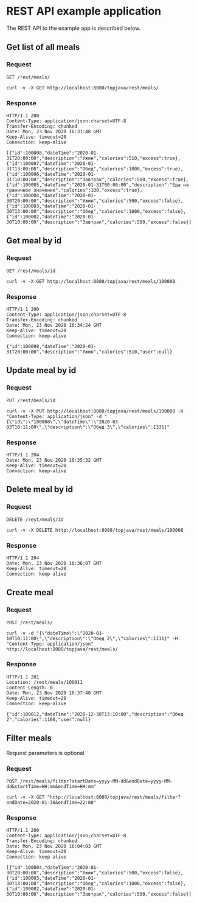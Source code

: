 # REST API example application

The REST API to the example app is described below.

## Get list of all meals
### Request
`GET /rest/meals/`
	
    curl -v -X GET http://localhost:8080/topjava/rest/meals/

### Response

    HTTP/1.1 200 
    Content-Type: application/json;charset=UTF-8
    Transfer-Encoding: chunked
    Date: Mon, 23 Nov 2020 16:31:48 GMT
    Keep-Alive: timeout=20
    Connection: keep-alive
    
    [{"id":100008,"dateTime":"2020-01-31T20:00:00","description":"Ужин","calories":510,"excess":true},{"id":100007,"dateTime":"2020-01-31T13:00:00","description":"Обед","calories":1000,"excess":true},{"id":100006,"dateTime":"2020-01-31T10:00:00","description":"Завтрак","calories":500,"excess":true},{"id":100005,"dateTime":"2020-01-31T00:00:00","description":"Еда на граничное значение","calories":100,"excess":true},{"id":100004,"dateTime":"2020-01-30T20:00:00","description":"Ужин","calories":500,"excess":false},{"id":100003,"dateTime":"2020-01-30T13:00:00","description":"Обед","calories":1000,"excess":false},{"id":100002,"dateTime":"2020-01-30T10:00:00","description":"Завтрак","calories":500,"excess":false}]

## Get meal by id
### Request
`GET /rest/meals/id`

    curl -v -X GET http://localhost:8080/topjava/rest/meals/100008

### Response

    HTTP/1.1 200 
    Content-Type: application/json;charset=UTF-8
    Transfer-Encoding: chunked
    Date: Mon, 23 Nov 2020 16:34:24 GMT
    Keep-Alive: timeout=20
    Connection: keep-alive
    
    {"id":100008,"dateTime":"2020-01-31T20:00:00","description":"Ужин","calories":510,"user":null}

## Update meal by id
### Request
`PUT /rest/meals/id`
	
    curl -v -X PUT http://localhost:8080/topjava/rest/meals/100008 -H "Content-Type: application/json" -d "{\"id\":\"100008\",\"dateTime\":\"2020-03-03T10:11:00\",\"description\":\"Обед 3\",\"calories\":1331}" 

### Response

    HTTP/1.1 204 
    Date: Mon, 23 Nov 2020 16:35:32 GMT
    Keep-Alive: timeout=20
    Connection: keep-alive

## Delete meal by id
### Request
`DELETE /rest/meals/id`

    curl -v -X DELETE http://localhost:8080/topjava/rest/meals/100008

### Response

    HTTP/1.1 204 
    Date: Mon, 23 Nov 2020 16:36:07 GMT
    Keep-Alive: timeout=20
    Connection: keep-alive

## Create meal
### Request
`POST /rest/meals/`

    curl -v -d "{\"dateTime\":\"2020-01-10T10:11:00\",\"description\":\"Обед 2\",\"calories\":1111}" -H "Content-Type: application/json" http://localhost:8080/topjava/rest/meals/

### Response

    HTTP/1.1 201 
    Location: /rest/meals/100011
    Content-Length: 0
    Date: Mon, 23 Nov 2020 16:37:48 GMT
    Keep-Alive: timeout=20
    Connection: keep-alive
    
    {"id":100012,"dateTime":"2020-12-30T13:10:00","description":"Обед 2","calories":1100,"user":null}

## Filter meals
Request parameters is optional
### Request
`POST /rest/meals/filter?startDate=yyyy-MM-dd&endDate=yyyy-MM-dd&startTime=HH:mm&endTime=HH:mm"`

    curl -v -X GET "http://localhost:8080/topjava/rest/meals/filter?endDate=2020-01-30&endTime=22:00"

### Response

    HTTP/1.1 200 
    Content-Type: application/json;charset=UTF-8
    Transfer-Encoding: chunked
    Date: Mon, 23 Nov 2020 16:04:03 GMT
    Keep-Alive: timeout=20
    Connection: keep-alive

    [{"id":100004,"dateTime":"2020-01-30T20:00:00","description":"Ужин","calories":500,"excess":false},{"id":100003,"dateTime":"2020-01-30T13:00:00","description":"Обед","calories":1000,"excess":false},{"id":100002,"dateTime":"2020-01-30T10:00:00","description":"Завтрак","calories":500,"excess":false}]
